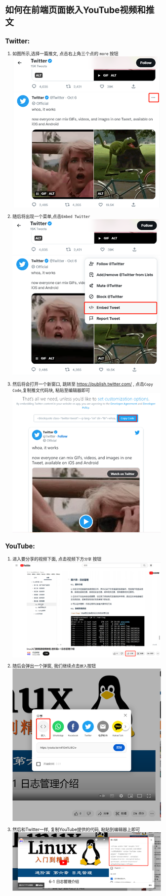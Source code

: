 # 如何在前端页面嵌入YouTube视频和推文

## Twitter:

1. 如图所示,选择一篇推文, 点击右上角三个点的 `more` 按钮![](./share/2022-12-06-09-09-53-image.png)

2. 随后将出现一个菜单,点击`Embed Twitter`![](./share/2022-12-06-09-12-19-image.png)

3. 然后将会打开一个新窗口, 跳转至 https://publish.twitter.com/ , 点击`Copy Code`,复制推文代码块, 粘贴至编辑器即可![](./share/2022-12-06-09-14-40-image.png)

## YouTube:

1. 进入要分享的视频下面, 点击视频下方`分享` 按钮![](./share/2022-12-06-09-24-42-image.png)

2. 随后会弹出一个弹窗, 我们继续点击`嵌入`按钮![](./share/2022-12-06-09-27-25-image.png)

3. 然后和Twitter一样, 复制YouTube提供的代码, 粘贴到编辑器上即可![](./share/2022-12-06-09-28-51-image.png)